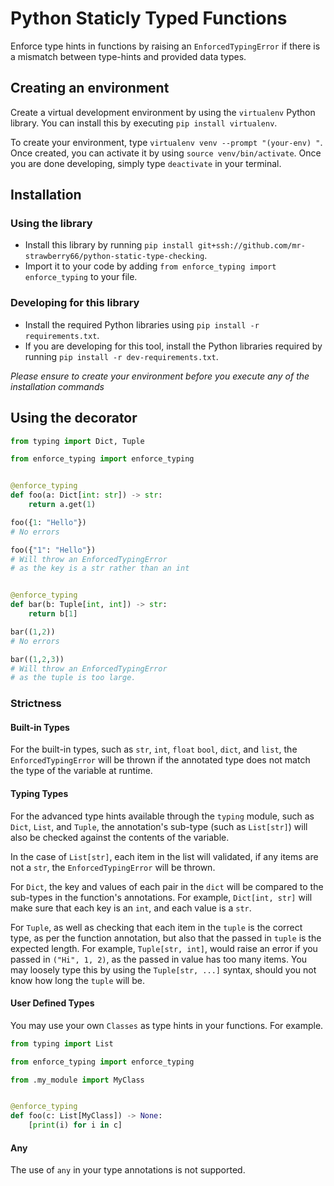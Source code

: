 # Python Staticly Typed Functions
Enforce type hints in functions by raising an `EnforcedTypingError` if there is a mismatch between type-hints and provided data types.


## Creating an environment
Create a virtual development environment by using the `virtualenv` Python library. You can install this by executing `pip install virtualenv`. 

To create your environment, type `virtualenv venv --prompt "(your-env) "`. Once created, you can activate it by using `source venv/bin/activate`. Once you are done developing, simply type `deactivate` in your terminal.


## Installation
### Using the library
*   Install this library by running `pip install git+ssh://github.com/mr-strawberry66/python-static-type-checking`. 
*   Import it to your code by adding `from enforce_typing import enforce_typing` to your file.

### Developing for this library
*   Install the required Python libraries using `pip install -r requirements.txt`.
*   If you are developing for this tool, install the Python libraries required by running `pip install -r dev-requirements.txt`.

*Please ensure to create your environment before you execute any of the installation commands*

## Using the decorator
```py
from typing import Dict, Tuple

from enforce_typing import enforce_typing


@enforce_typing
def foo(a: Dict[int: str]) -> str:
    return a.get(1)

foo({1: "Hello"})
# No errors

foo({"1": "Hello"}) 
# Will throw an EnforcedTypingError
# as the key is a str rather than an int


@enforce_typing
def bar(b: Tuple[int, int]) -> str:
    return b[1]

bar((1,2))
# No errors

bar((1,2,3))
# Will throw an EnforcedTypingError
# as the tuple is too large.
```

### Strictness
#### **Built-in Types**
For the built-in types, such as `str`, `int`, `float` `bool`, `dict`, and `list`, the `EnforcedTypingError` will be thrown if the annotated type does not match the type of the variable at runtime.

#### **Typing Types**
For the advanced type hints available through the `typing` module, such as `Dict`, `List`, and `Tuple`, the annotation's sub-type (such as `List[str]`) will also be checked against the contents of the variable. 

In the case of `List[str]`, each item in the list will validated, if any items are not a `str`, the `EnforcedTypingError` will be thrown.

For `Dict`, the key and values of each pair in the `dict` will be compared to the sub-types in the function's annotations. For example, `Dict[int, str]` will make sure that each key is an `int`, and each value is a `str`.

For `Tuple`, as well as checking that each item in the `tuple` is the correct type, as per the function annotation, but also that the passed in `tuple` is the expected length. For example, `Tuple[str, int]`, would raise an error if you passed in `("Hi", 1, 2)`, as the passed in value has too many items. You may loosely type this by using the `Tuple[str, ...]` syntax, should you not know how long the `tuple` will be.

#### **User Defined Types**
You may use your own `Classes` as type hints in your functions. For example.
```py
from typing import List

from enforce_typing import enforce_typing

from .my_module import MyClass


@enforce_typing
def foo(c: List[MyClass]) -> None:
    [print(i) for i in c]
```

#### **Any**
The use of `any` in your type annotations is not supported.
